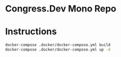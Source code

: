 # Congress.Dev Mono Repo

# Instructions

```bash
docker-compose .docker/docker-compose.yml build
docker-compose .docker/docker-compose.yml up -d
```